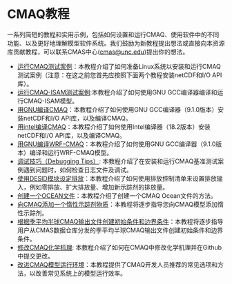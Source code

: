 CMAQ教程
==============

一系列简短的教程和实用示例，包括如何设置和运行CMAQ、使用软件中的不同功能、以及更好地理解模型软件系统。我们鼓励为新教程提出想法或直接向本资源库贡献教程，可以联系CMAS中心(cmas@unc.edu)提出你的想法。

- [运行CMAQ测试案例](CMAQ_UG_tutorial_benchmark.md)：本教程介绍了如何准备Linux系统以安装和运行CMAQ测试案例（注意：在这之前您首先应按照下面两个教程安装netCDF和I/O API库）。
- [运行CMAQ-ISAM测试案例](CMAQ_UG_tutorial_ISAM.md):本教程介绍了如何使用GNU GCC编译器编译和运行CMAQ-ISAM模型。
- [用GNU编译CMAQ](CMAQ_UG_tutorial_build_library_gcc.md)：本教程介绍了如何使用GNU GCC编译器（9.1.0版本）安装netCDF和I/O API库，以及编译CMAQ。
- [用intel编译CMAQ](CMAQ_UG_tutorial_build_library_intel.md)：本教程介绍了如何使用Intel编译器（18.2版本）安装netCDF和I/O API库，以及编译CMAQ。
- [用GNU编译WRF-CMAQ](CMAQ_UG_tutorial_WRF-CMAQ_build_gcc.md)：本教程介绍了如何使用GNU GCC编译器（9.1.0版本）编译和运行WRF-CMAQ模型。
- [调试技巧（Debugging Tips）](CMAQ_UG_tutorial_debug.md): 本教程介绍了在安装和运行CMAQ基准测试案例遇到问题时，如何检查日志文件及调试。
- [使用DESID模块设定排放](CMAQ_UG_tutorial_emissions.md)：本教程介绍了如何使用排放控制清单来设置排放输入，例如零排放、扩大排放量、增加新示踪剂的排放量。
- [创建一个OCEAN文件](CMAQ_UG_tutorial_oceanfile.md)：本教程介绍了创建一个CMAQ Ocean文件的方法。
- [向CMAQ添加一个惰性示踪剂物质](CMAQ_UG_tutorial_tracers.md)：本教程将逐步指导您向CMAQ模型添加惰性示踪剂。
- [根据季平均半球CMAQ输出文件创建初始条件和边界条件](CMAQ_UG_tutorial_HCMAQ_IC_BC.md)：本教程将逐步指导用户从CMAS数据仓库分发的季平均半球CMAQ输出文件创建初始条件和边界条件。
- [修改CMAQ化学机理](CMAQ_UG_tutorial_chemicalmechanism.md): 本教程介绍了如何在CMAQ中修改化学机理并在Github中提交更改。
- [改进CMAQ模型运行环境](CMAQ_UG_tutorial_run_time.md)：本教程提供了CMAQ开发人员推荐的常见选项和方法，以改善常见系统上的模型运行效率。